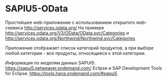 # SAPIU5-OData
Простейшее web-приложение с использованием открытого web-сервиса http://services.odata.org/
На примере http://services.odata.org/V3/OData/OData.svc/Categories
и http://services.odata.org/Northwind/Northwind.svc/Categories

Приложение отображает список категорий продуктов, а при выборе любой категории - все продукты, относящиеся к этой категории. 

Информация по моделям данных SAPUI5: https://sapui5.netweaver.ondemand.com/
Eclipse и SAP Development Tools for Eclipse: https://tools.hana.ondemand.com/#sapui5
